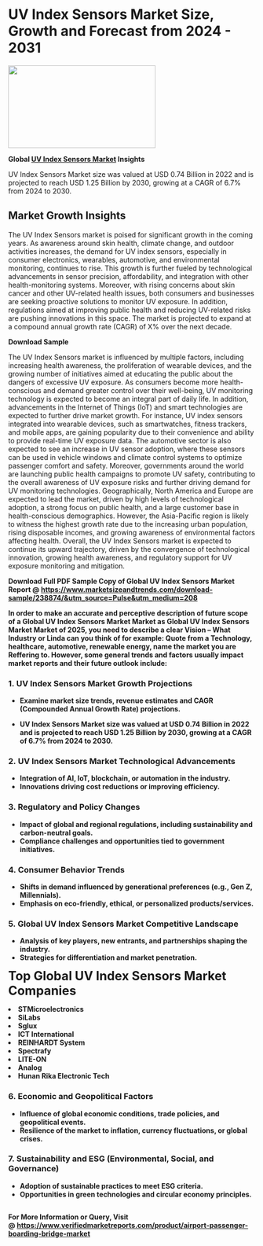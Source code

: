 <H1>UV Index Sensors Market Size, Growth and Forecast from 2024 - 2031</H1><img class="aligncenter size-medium wp-image-584254" src="https://thirdeyenews.in/wp-content/uploads/2024/09/Global-Market-Research-300x168.jpeg" alt="" width="300" height="168" /><p><strong>Global&nbsp;<a href="https://www.marketsizeandtrends.com/download-sample/238874/&amp;utm_source=Pulse&amp;utm_medium=208">UV Index Sensors Market</a> Insights</strong></p><p>UV Index Sensors Market size was valued at USD 0.74 Billion in 2022 and is projected to reach USD 1.25 Billion by 2030, growing at a CAGR of 6.7% from 2024 to 2030.</p><p><h2>Market Growth Insights</h2> <p>The UV Index Sensors market is poised for significant growth in the coming years. As awareness around skin health, climate change, and outdoor activities increases, the demand for UV index sensors, especially in consumer electronics, wearables, automotive, and environmental monitoring, continues to rise. This growth is further fueled by technological advancements in sensor precision, affordability, and integration with other health-monitoring systems. Moreover, with rising concerns about skin cancer and other UV-related health issues, both consumers and businesses are seeking proactive solutions to monitor UV exposure. In addition, regulations aimed at improving public health and reducing UV-related risks are pushing innovations in this space. The market is projected to expand at a compound annual growth rate (CAGR) of X% over the next decade.</p> <p><strong>Download Sample</strong></p> <p>The UV Index Sensors market is influenced by multiple factors, including increasing health awareness, the proliferation of wearable devices, and the growing number of initiatives aimed at educating the public about the dangers of excessive UV exposure. As consumers become more health-conscious and demand greater control over their well-being, UV monitoring technology is expected to become an integral part of daily life. In addition, advancements in the Internet of Things (IoT) and smart technologies are expected to further drive market growth. For instance, UV index sensors integrated into wearable devices, such as smartwatches, fitness trackers, and mobile apps, are gaining popularity due to their convenience and ability to provide real-time UV exposure data. The automotive sector is also expected to see an increase in UV sensor adoption, where these sensors can be used in vehicle windows and climate control systems to optimize passenger comfort and safety. Moreover, governments around the world are launching public health campaigns to promote UV safety, contributing to the overall awareness of UV exposure risks and further driving demand for UV monitoring technologies. Geographically, North America and Europe are expected to lead the market, driven by high levels of technological adoption, a strong focus on public health, and a large customer base in health-conscious demographics. However, the Asia-Pacific region is likely to witness the highest growth rate due to the increasing urban population, rising disposable incomes, and growing awareness of environmental factors affecting health. Overall, the UV Index Sensors market is expected to continue its upward trajectory, driven by the convergence of technological innovation, growing health awareness, and regulatory support for UV exposure monitoring and mitigation.</p> <p><strong></p><p><span class=""><strong>Download Full PDF Sample Copy of Global UV Index Sensors Market Report</strong> @ <a href="https://www.marketsizeandtrends.com/download-sample/238874/&amp;utm_source=Pulse&amp;utm_medium=208" target="_blank">https://www.marketsizeandtrends.com/download-sample/238874/&amp;utm_source=Pulse&amp;utm_medium=208</a></span></p><p>In order to make an accurate and perceptive description of future scope of a Global&nbsp;UV Index Sensors Market Market as Global&nbsp;UV Index Sensors Market Market of 2025, you need to describe a clear Vision &ndash; What Industry or Linda can you think of for example: Quote from a Technology, healthcare, automotive, renewable energy, name the market you are Reffering to. However, some general trends and factors usually impact market reports and their future outlook include:</p><h3>1.&nbsp;<strong>UV Index Sensors Market Growth Projections</strong></h3><ul><li>Examine market size trends, revenue estimates and CAGR (Compounded Annual Growth Rate) projections.</li><li><p>UV Index Sensors Market size was valued at USD 0.74 Billion in 2022 and is projected to reach USD 1.25 Billion by 2030, growing at a CAGR of 6.7% from 2024 to 2030.</p></li></ul><h3>2.&nbsp;<strong>UV Index Sensors Market Technological Advancements</strong></h3><ul><li>Integration of AI, IoT, blockchain, or automation in the industry.</li><li>Innovations driving cost reductions or improving efficiency.</li></ul><h3>3.&nbsp;<strong>Regulatory and Policy Changes</strong></h3><ul><li>Impact of global and regional regulations, including sustainability and carbon-neutral goals.</li><li>Compliance challenges and opportunities tied to government initiatives.</li></ul><h3>4.&nbsp;<strong>Consumer Behavior Trends</strong></h3><ul><li>Shifts in demand influenced by generational preferences (e.g., Gen Z, Millennials).</li><li>Emphasis on eco-friendly, ethical, or personalized products/services.</li></ul><h3>5.&nbsp;<strong>Global UV Index Sensors Market Competitive Landscape</strong></h3><ul><li>Analysis of key players, new entrants, and partnerships shaping the industry.</li><li>Strategies for differentiation and market penetration.</li></ul><p data-pm-slice="1 1 []"><span style="color: inherit; font-family: inherit; font-size: 25px;">Top Global UV Index Sensors Market Companies</span></p><div class="" data-test-id=""><p><li>STMicroelectronics</li><li> SiLabs</li><li> Sglux</li><li> ICT International</li><li> REINHARDT System</li><li> Spectrafy</li><li> LITE-ON</li><li> Analog</li><li> Hunan Rika Electronic Tech</li></p></div><h3>6.&nbsp;<strong>Economic and Geopolitical Factors</strong></h3><ul><li>Influence of global economic conditions, trade policies, and geopolitical events.</li><li>Resilience of the market to inflation, currency fluctuations, or global crises.</li></ul><h3>7.&nbsp;<strong>Sustainability and ESG (Environmental, Social, and Governance)</strong></h3><ul><li>Adoption of sustainable practices to meet ESG criteria.</li><li>Opportunities in green technologies and circular economy principles.</li></ul><h2><strong style="font-size: 14px;">For More Information or Query, Visit @&nbsp;</strong><a style="background-color: #ffffff; font-size: 14px;" href="https://www.marketsizeandtrends.com/report/uv-index-sensors-market/" target="_blank">https://www.verifiedmarketreports.com/product/airport-passenger-boarding-bridge-market</a></h2>
